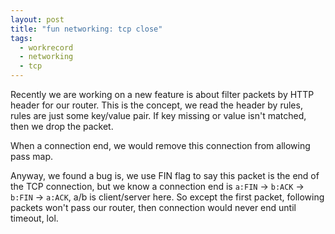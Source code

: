 ```yaml
---
layout: post
title: "fun networking: tcp close"
tags:
  - workrecord
  - networking
  - tcp
---
```


Recently we are working on a new feature is about filter packets by HTTP header for our router.
This is the concept, we read the header by rules, rules are just some key/value pair.
If key missing or value isn't matched, then we drop the packet.

When a connection end, we would remove this connection from allowing pass map.

Anyway, we found a bug is, we use FIN flag to say this packet is the end of the TCP connection,
but we know a connection end is `a:FIN` -> `b:ACK` -> `b:FIN` -> `a:ACK`, a/b is client/server here.
So except the first packet, following packets won't pass our router,
then connection would never end until timeout, lol.
